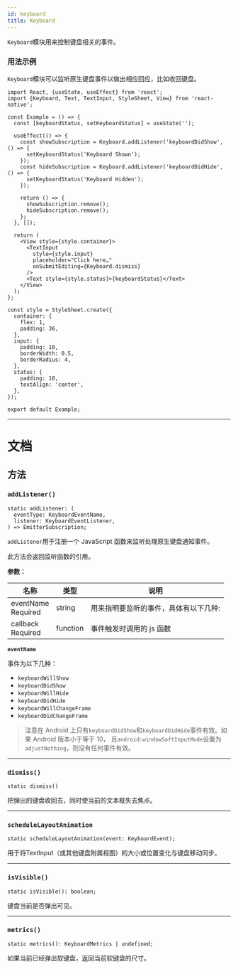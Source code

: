 ```yaml
---
id: keyboard
title: Keyboard
---
```



`Keyboard`模块用来控制键盘相关的事件。

### 用法示例

`Keyboard`模块可以监听原生键盘事件以做出相应回应，比如收回键盘。

```SnackPlayer name=Keyboard%20Example&supportedPlatforms=ios,android
import React, {useState, useEffect} from 'react';
import {Keyboard, Text, TextInput, StyleSheet, View} from 'react-native';

const Example = () => {
  const [keyboardStatus, setKeyboardStatus] = useState('');

  useEffect(() => {
    const showSubscription = Keyboard.addListener('keyboardDidShow', () => {
      setKeyboardStatus('Keyboard Shown');
    });
    const hideSubscription = Keyboard.addListener('keyboardDidHide', () => {
      setKeyboardStatus('Keyboard Hidden');
    });

    return () => {
      showSubscription.remove();
      hideSubscription.remove();
    };
  }, []);

  return (
    <View style={style.container}>
      <TextInput
        style={style.input}
        placeholder="Click here…"
        onSubmitEditing={Keyboard.dismiss}
      />
      <Text style={style.status}>{keyboardStatus}</Text>
    </View>
  );
};

const style = StyleSheet.create({
  container: {
    flex: 1,
    padding: 36,
  },
  input: {
    padding: 10,
    borderWidth: 0.5,
    borderRadius: 4,
  },
  status: {
    padding: 10,
    textAlign: 'center',
  },
});

export default Example;
```

---

# 文档

## 方法

### `addListener()`

```tsx
static addListener: (
  eventType: KeyboardEventName,
  listener: KeyboardEventListener,
) => EmitterSubscription;
```

`addListener`用于注册一个 JavaScript 函数来监听处理原生键盘通知事件。

此方法会返回监听函数的引用。

**参数：**

| 名称                                                                     | 类型     | 说明                                                                    |
| ------------------------------------------------------------------------ | -------- | ------------------------------------------------------------------------------ |
| eventName <div className="label basic two-lines required">Required</div> | string   | 用来指明要监听的事件，具体有以下几种: |
| callback <div className="label basic two-lines required">Required</div>  | function | 事件触发时调用的 js 函数       

**`eventName`**

事件为以下几种：

- `keyboardWillShow`
- `keyboardDidShow`
- `keyboardWillHide`
- `keyboardDidHide`
- `keyboardWillChangeFrame`
- `keyboardDidChangeFrame`

> 注意在 Android 上只有`keyboardDidShow`和`keyboardDidHide`事件有效。如果 Android 版本小于等于 10， 且`android:windowSoftInputMode`设置为`adjustNothing`，则没有任何事件有效。

---

### `dismiss()`

```tsx
static dismiss()
```

把弹出的键盘收回去，同时使当前的文本框失去焦点。

---

### `scheduleLayoutAnimation`

```tsx
static scheduleLayoutAnimation(event: KeyboardEvent);
```

用于将TextInput（或其他键盘附属视图）的大小或位置变化与键盘移动同步。

---

### `isVisible()`

```tsx
static isVisible(): boolean;
```

键盘当前是否弹出可见。

---

### `metrics()`

```tsx
static metrics(): KeyboardMetrics | undefined;
```

如果当前已经弹出软键盘，返回当前软键盘的尺寸。

